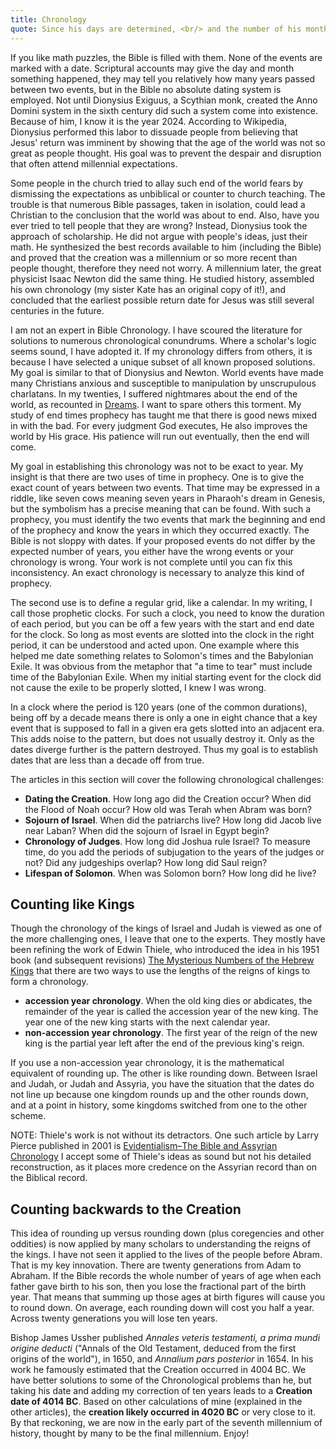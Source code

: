```yaml
---
title: Chronology
quote: Since his days are determined, <br/> and the number of his months is with you, <br/> and you have appointed his limits <br/> that he cannot pass... - Job 14:5
---
```

If you like math puzzles, the Bible is filled with them. None of the events are marked with a date.
Scriptural accounts may give the day and month something happened, they may tell you relatively how many years passed between two events,
but in the Bible no absolute dating system is employed. Not until Dionysius Exiguus, a Scythian monk, created the Anno Domini system 
in the sixth century did such a system come into existence. Because of him, I know it is the year 2024.
According to Wikipedia, Dionysius performed this labor to dissuade people from believing that Jesus' return was imminent 
by showing that the age of the world was not so great as people thought.
His goal was to prevent the despair and disruption that often attend millennial expectations. 

Some people in the church tried to allay such end of the world fears by dismissing the expectations as unbiblical or 
counter to church teaching. The trouble is that numerous Bible passages, taken in isolation, could lead a Christian
to the conclusion that the world was about to end. Also, have you ever tried to tell people that they are wrong?
Instead, Dionysius took the approach of scholarship. He did not argue with people's ideas, just their math.
He synthesized the best records available to him (including the Bible) and proved that the creation was a millennium or so
more recent than people thought, therefore they need not worry. A millennium later, the great physicist Isaac Newton
did the same thing. He studied history, assembled his own chronology (my sister Kate has an original copy of it!), 
and concluded that the earliest possible return date for Jesus was still several centuries in the future.

I am not an expert in Bible Chronology. I have scoured the literature for solutions to numerous chronological conundrums.
Where a scholar's logic seems sound, I have adopted it. If my chronology differs from others, it is because I have selected
a unique subset of all known proposed solutions. My goal is similar to that of Dionysius and Newton. World events
have made many Christians anxious and susceptible to manipulation by unscrupulous charlatans. In my twenties, I suffered
nightmares about the end of the world, as recounted in [Dreams](./dreams.html). I want to spare others this torment.
My study of end times prophecy has taught me that there is good news mixed in with the bad. For every judgment God executes,
He also improves the world by His grace. His patience will run out eventually, then the end will come.

My goal in establishing this chronology was not to be exact to year. My insight is that there are two uses of time in prophecy.
One is to give the exact count of years between two events. That time may be expressed in a riddle, like seven cows meaning seven years
in Pharaoh's dream in Genesis, but the symbolism has a precise meaning that can be found. With such a prophecy, you must identify
the two events that mark the beginning and end of the prophecy and know the years in which they occurred exactly.
The Bible is not sloppy with dates. If your proposed events do not differ by the expected number of years, you either
have the wrong events or your chronology is wrong. Your work is not complete until you can fix this inconsistency.
An exact chronology is necessary to analyze this kind of prophecy.

The second use is to define a regular grid, like a calendar. In my writing, I call those prophetic clocks. 
For such a clock, you need to know the duration of each period, but you can be off a few years with the start and end date for the clock. 
So long as most events are slotted into the clock in the right period, it can be understood and acted upon. 
One example where this helped me date something relates to Solomon's times and the Babylonian Exile. 
It was obvious from the metaphor that "a time to tear" must include time of the Babylonian Exile. When my initial 
starting event for the clock did not cause the exile to be properly slotted, I knew I was wrong.

In a clock where the period is 120 years (one of the common durations), being off by a decade means there is only a one in eight
chance that a key event that is supposed to fall in a given era gets slotted into an adjacent era. This adds noise to 
the pattern, but does not usually destroy it. Only as the dates diverge further is the pattern destroyed. Thus my 
goal is to establish dates that are less than a decade off from true.

The articles in this section will cover the following chronological challenges:

 - **Dating the Creation**. How long ago did the Creation occur? When did the Flood of Noah occur? How old was Terah when Abram was born?
 - **Sojourn of Israel**. When did the patriarchs live? How long did Jacob live near Laban? When did the sojourn of Israel in Egypt begin?
 - **Chronology of Judges**. How long did Joshua rule Israel? To measure time, do you add the periods of subjugation to the years of the judges or not? Did any judgeships overlap? How long did Saul reign?
 - **Lifespan of Solomon**. When was Solomon born? How long did he live?

## Counting like Kings

Though the chronology of the kings of Israel and Judah is viewed as one of the more challenging ones, I leave that one to the experts.
They mostly have been refining the work of Edwin Thiele, who introduced the idea in his 1951 book (and subsequent revisions)
[The Mysterious Numbers of the Hebrew Kings](https://en.wikipedia.org/wiki/The_Mysterious_Numbers_of_the_Hebrew_Kings)
that there are two ways to use the lengths of the reigns of kings to form a chronology. 

  - **accession year chronology**. When the old king dies or abdicates, the remainder of the year is called the accession year of the new king. The year one of the new king starts with the next calendar year.
  - **non-accession year chronology**. The first year of the reign of the new king is the partial year left after the end of the previous king's reign. 

If you use a non-accession year chronology, it is the mathematical equivalent of rounding up. The other is like rounding down.
Between Israel and Judah, or Judah and Assyria, you have the situation that the dates do not line up because one kingdom
rounds up and the other rounds down, and at a point in history, some kingdoms switched from one to the other scheme.

NOTE: Thiele's work is not without its detractors. One such article by Larry Pierce published in 2001 is 
[Evidentialism–The Bible and Assyrian Chronology](https://answersingenesis.org/bible-history/evidentialism-the-bible-and-assyrian-chronology/)
I accept some of Thiele's ideas as sound but not his detailed reconstruction, as it places more credence on the Assyrian record than on the Biblical record.

## Counting backwards to the Creation

This idea of rounding up versus rounding down (plus coregencies and other oddities) is now applied by many scholars to understanding 
the reigns of the kings. I have not seen it applied to the lives of the people before Abram. That is my key innovation. 
There are twenty generations from Adam to Abraham. If the Bible records the whole number of years of age when each father 
gave birth to his son, then you lose the fractional part of the birth year. That means that summing up those ages at birth figures 
will cause you to round down. On average, each rounding down will cost you half a year. Across twenty generations you will lose ten years.

Bishop James Ussher published *Annales veteris testamenti, a prima mundi origine deducti* 
("Annals of the Old Testament, deduced from the first origins of the world"), in 1650, and *Annalium pars posterior* in 1654. 
In his work he famously estimated that the Creation occurred in 4004 BC. We have better solutions to some of the Chronological 
problems than he, but taking his date and adding my correction of ten years leads to a **Creation date of 4014 BC**. 
Based on other calculations of mine (explained in the other articles), the **creation likely occurred in 4020 BC** or very close to it.
By that reckoning, we are now in the early part of the seventh millennium of history, thought by many to be the final millennium.
Enjoy!


